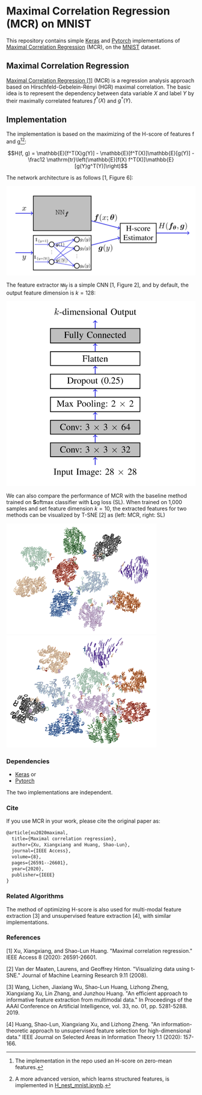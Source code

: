 # Maximal Correlation Regression (MCR) on MNIST 

This repository contains simple [Keras](https://keras.io/) and [Pytorch](https://pytorch.org/) implementations of [Maximal Correlation Regression](https://ieeexplore.ieee.org/abstract/document/8979352) (MCR), on the [MNIST](http://yann.lecun.com/exdb/mnist/) dataset. 


## Maximal Correlation Regression
[Maximal Correlation Regression [1]](https://ieeexplore.ieee.org/abstract/document/8979352) (MCR) is a regression analysis approach based on Hirschfeld-Gebelein-Rényi (HGR) maximal correlation. The basic idea is to represent the dependency between data variable $X$ and label $Y$ by their maximally correlated features $f^\ast(X)$ and $g^\ast(Y)$.



## Implementation
The implementation is based on the maximizing of the H-score of features f and g[^1][^2]:

$$H(f, g) = \mathbb{E}[f^T(X)g(Y)] - \mathbb{E}[f^T(X)]\mathbb{E}[g(Y)] - \frac12 \mathrm{tr}\left(\mathbb{E}[f(X) f^T(X)]\mathbb{E}[g(Y)g^T(Y)]\right)$$

[^1]: The implementation in the repo used an H-score on zero-mean features.
[^2]: A more advanced version, which learns structured features, is implemented in [H_nest_mnist.ipynb](https://github.com/XiangxiangXu/MCR/blob/main/H_nest_mnist.ipynb).

The network architecture is as follows [1, Figure 6]:

<img src="images/net.png" width="768">

The feature extractor $\mathtt{NN}_f$ is a simple CNN [1, Figure 2], and by default, the output feature dimension is $k = 128$:

<img src="images/cnn.png" width="512">

We can also compare the performance of MCR with the baseline method trained on **S**oftmax classifier with **L**og loss (SL). When trained on 1,000 samples and set feature dimension $k = 10$, the extracted features for two methods can be visualized by T-SNE [2] as (left: MCR, right: SL)

<p float="left">
<img src="images/mcr.png" width="400"> &nbsp;
<img src="images/sl.png" width="400">
</p>


### Dependencies
* [Keras](https://keras.io/)
or
* [Pytorch](https://pytorch.org/)

The two implementations are independent.

### Cite
If you use MCR in your work, please cite the original paper as:
```
@article{xu2020maximal,
  title={Maximal correlation regression},
  author={Xu, Xiangxiang and Huang, Shao-Lun},
  journal={IEEE Access},
  volume={8},
  pages={26591--26601},
  year={2020},
  publisher={IEEE}
}
```

### Related Algorithms
The method of optimizing H-score is also used for multi-modal feature extraction [3] and unsupervised feature extraction [4], with similar implementations.


### References 
[1] Xu, Xiangxiang, and Shao-Lun Huang. "Maximal correlation regression." IEEE Access 8 (2020): 26591-26601.

[2] Van der Maaten, Laurens, and Geoffrey Hinton. "Visualizing data using t-SNE." Journal of Machine Learning Research 9.11 (2008).

[3] Wang, Lichen, Jiaxiang Wu, Shao-Lun Huang, Lizhong Zheng, Xiangxiang Xu, Lin Zhang, and Junzhou Huang. "An efficient approach to informative feature extraction from multimodal data." In Proceedings of the AAAI Conference on Artificial Intelligence, vol. 33, no. 01, pp. 5281-5288. 2019.

[4] Huang, Shao-Lun, Xiangxiang Xu, and Lizhong Zheng. "An information-theoretic approach to unsupervised feature selection for high-dimensional data." IEEE Journal on Selected Areas in Information Theory 1.1 (2020): 157-166.
